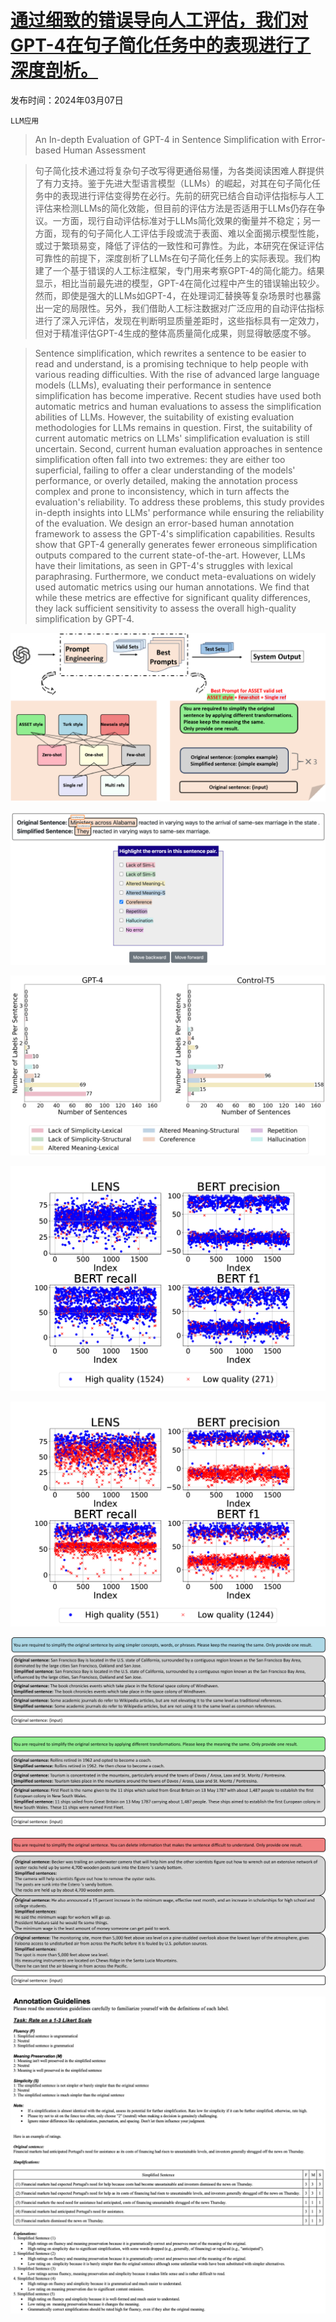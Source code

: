 # [通过细致的错误导向人工评估，我们对GPT-4在句子简化任务中的表现进行了深度剖析。](https://arxiv.org/abs/2403.04963)

发布时间：2024年03月07日

`LLM应用`

> An In-depth Evaluation of GPT-4 in Sentence Simplification with Error-based Human Assessment

> 句子简化技术通过将复杂句子改写得更通俗易懂，为各类阅读困难人群提供了有力支持。鉴于先进大型语言模型（LLMs）的崛起，对其在句子简化任务中的表现进行评估变得势在必行。先前的研究已结合自动评估指标与人工评估来检测LLMs的简化效能，但目前的评估方法是否适用于LLMs仍存在争议。一方面，现行自动评估标准对于LLMs简化效果的衡量并不稳定；另一方面，现有的句子简化人工评估手段或流于表面、难以全面揭示模型性能，或过于繁琐易变，降低了评估的一致性和可靠性。为此，本研究在保证评估可靠性的前提下，深度剖析了LLMs在句子简化任务上的实际表现。我们构建了一个基于错误的人工标注框架，专门用来考察GPT-4的简化能力。结果显示，相比当前最先进的模型，GPT-4在简化过程中产生的错误输出较少。然而，即使是强大的LLMs如GPT-4，在处理词汇替换等复杂场景时也暴露出一定的局限性。另外，我们借助人工标注数据对广泛应用的自动评估指标进行了深入元评估，发现在判断明显质量差距时，这些指标具有一定效力，但对于精准评估GPT-4生成的整体高质量简化成果，则显得敏感度不够。

> Sentence simplification, which rewrites a sentence to be easier to read and understand, is a promising technique to help people with various reading difficulties. With the rise of advanced large language models (LLMs), evaluating their performance in sentence simplification has become imperative. Recent studies have used both automatic metrics and human evaluations to assess the simplification abilities of LLMs. However, the suitability of existing evaluation methodologies for LLMs remains in question. First, the suitability of current automatic metrics on LLMs' simplification evaluation is still uncertain. Second, current human evaluation approaches in sentence simplification often fall into two extremes: they are either too superficial, failing to offer a clear understanding of the models' performance, or overly detailed, making the annotation process complex and prone to inconsistency, which in turn affects the evaluation's reliability. To address these problems, this study provides in-depth insights into LLMs' performance while ensuring the reliability of the evaluation. We design an error-based human annotation framework to assess the GPT-4's simplification capabilities. Results show that GPT-4 generally generates fewer erroneous simplification outputs compared to the current state-of-the-art. However, LLMs have their limitations, as seen in GPT-4's struggles with lexical paraphrasing. Furthermore, we conduct meta-evaluations on widely used automatic metrics using our human annotations. We find that while these metrics are effective for significant quality differences, they lack sufficient sensitivity to assess the overall high-quality simplification by GPT-4.

![通过细致的错误导向人工评估，我们对GPT-4在句子简化任务中的表现进行了深度剖析。](../../../paper_images/2403.04963/x1.png)

![通过细致的错误导向人工评估，我们对GPT-4在句子简化任务中的表现进行了深度剖析。](../../../paper_images/2403.04963/x2.png)

![通过细致的错误导向人工评估，我们对GPT-4在句子简化任务中的表现进行了深度剖析。](../../../paper_images/2403.04963/x3.png)

![通过细致的错误导向人工评估，我们对GPT-4在句子简化任务中的表现进行了深度剖析。](../../../paper_images/2403.04963/x4.png)

![通过细致的错误导向人工评估，我们对GPT-4在句子简化任务中的表现进行了深度剖析。](../../../paper_images/2403.04963/x5.png)

![通过细致的错误导向人工评估，我们对GPT-4在句子简化任务中的表现进行了深度剖析。](../../../paper_images/2403.04963/x6.png)

![通过细致的错误导向人工评估，我们对GPT-4在句子简化任务中的表现进行了深度剖析。](../../../paper_images/2403.04963/x7.png)

![通过细致的错误导向人工评估，我们对GPT-4在句子简化任务中的表现进行了深度剖析。](../../../paper_images/2403.04963/x8.png)

![通过细致的错误导向人工评估，我们对GPT-4在句子简化任务中的表现进行了深度剖析。](../../../paper_images/2403.04963/x9.png)